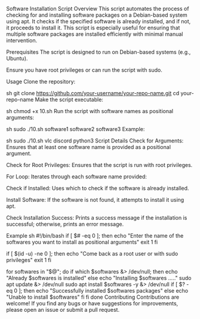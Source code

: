 Software Installation Script
Overview
This script automates the process of checking for and installing software packages on a Debian-based system using apt. It checks if the specified software is already installed, and if not, it proceeds to install it. This script is especially useful for ensuring that multiple software packages are installed efficiently with minimal manual intervention.

Prerequisites
The script is designed to run on Debian-based systems (e.g., Ubuntu).

Ensure you have root privileges or can run the script with sudo.

Usage
Clone the repository:

sh
git clone https://github.com/your-username/your-repo-name.git
cd your-repo-name
Make the script executable:

sh
chmod +x 10.sh
Run the script with software names as positional arguments:

sh
sudo ./10.sh software1 software2 software3
Example:

sh
sudo ./10.sh vlc discord python3
Script Details
Check for Arguments: Ensures that at least one software name is provided as a positional argument.

Check for Root Privileges: Ensures that the script is run with root privileges.

For Loop: Iterates through each software name provided:

Check if Installed: Uses which to check if the software is already installed.

Install Software: If the software is not found, it attempts to install it using apt.

Check Installation Success: Prints a success message if the installation is successful; otherwise, prints an error message.

Example
sh
#!/bin/bash
if [ $# -eq 0 ]; then
    echo "Enter the name of the softwares you want to install as positional arguments"
    exit 1
fi

if [ $(id -u) -ne 0 ]; then
    echo "Come back as a root user or with sudo privileges"
    exit 1
fi

for softwares in "$@"; do
    if which $softwares &> /dev/null; then
        echo "Already $softwares is installed"
    else
        echo "Installing $softwares ....."
        sudo apt update &> /dev/null
        sudo apt install $softwares -y &> /dev/null
        if [ $? -eq 0 ]; then
            echo "Successfully installed $softwares packages"
        else
            echo "Unable to install $softwares"
        fi
    fi
done
Contributing
Contributions are welcome! If you find any bugs or have suggestions for improvements, please open an issue or submit a pull request.
